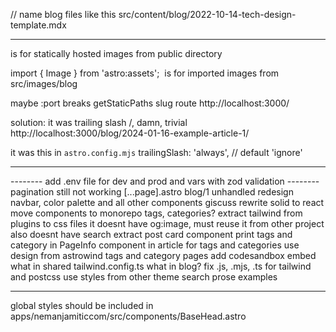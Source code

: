 // name blog files like this
src/content/blog/2022-10-14-tech-design-template.mdx

---

<Picture /> is for statically hosted images from public directory

import { Image } from 'astro:assets';
<Image /> is for imported images from src/images/blog

maybe :port breaks getStaticPaths slug route
http://localhost:3000/

solution:
it was trailing slash /, damn, trivial
http://localhost:3000/blog/2024-01-16-example-article-1/

it was this in `astro.config.mjs`
trailingSlash: 'always', // default 'ignore'

---

-------- add .env file for dev and prod and vars with zod validation
-------- pagination still not working [...page].astro blog/1 unhandled
redesign navbar, color palette and all other components
giscuss
rewrite solid to react
move components to monorepo
tags, categories?
extract tailwind from plugins to css files
it doesnt have og:image, must reuse it from other project
also doesnt have search
extract post card component
print tags and category in PageInfo component in article
for tags and categories use design from astrowind
tags and category pages
add codesandbox embed
what in shared tailwind.config.ts what in blog? fix .js, .mjs, .ts for tailwind and postcss
use styles from other theme
search prose examples

---

global styles should be included in apps/nemanjamiticcom/src/components/BaseHead.astro
